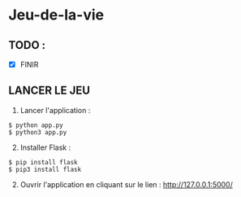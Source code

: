 # Jeu-de-la-vie

## TODO :

- [X] FINIR

## LANCER LE JEU 

1) Lancer l'application : 
```
$ python app.py 
$ python3 app.py
```
2) Installer Flask : 
```
$ pip install flask 
$ pip3 install flask
```
2) Ouvrir l'application en cliquant sur le lien : http://127.0.0.1:5000/ 
